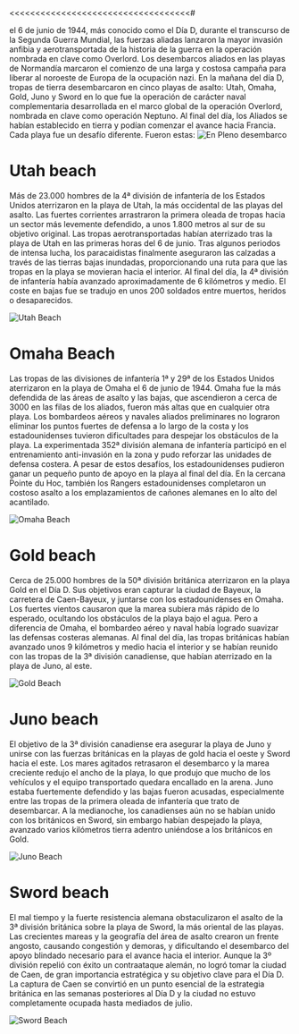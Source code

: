 <<<<<<<<<<<<<<<<<<<<<<<<<<<<<<<<<<<# 

el 6 de junio de 1944, más conocido como el Día D, durante el transcurso de la Segunda Guerra Mundial, las fuerzas aliadas lanzaron la mayor invasión anfibia y aerotransportada de la historia de la guerra en la operación nombrada en clave como Overlord.
Los desembarcos aliados en las playas de Normandía marcaron el comienzo de una larga y costosa campaña para liberar al noroeste de Europa de la ocupación nazi. En la mañana del día D, tropas de tierra desembarcaron en cinco playas de asalto: Utah, Omaha, Gold, Juno y Sword en lo que fue la operación de carácter naval complementaria desarrollada en el marco global de la operación Overlord, nombrada en clave como operación Neptuno. Al final del día, los Aliados se habían establecido en tierra y podían comenzar el avance hacia Francia. Cada playa fue un desafío diferente. Fueron estas:
![En Pleno desembarco](assets/descarga.jpeg)



# Utah beach
Más de 23.000 hombres de la 4ª división de infantería de los Estados Unidos aterrizaron en la playa de Utah, la más occidental de las playas del asalto. Las fuertes corrientes arrastraron la primera oleada de tropas hacia un sector más levemente defendido, a unos 1.800 metros al sur de su objetivo original. Las tropas aerotransportadas habían aterrizado tras la playa de Utah en las primeras horas del 6 de junio. Tras algunos periodos de intensa lucha, los paracaidistas finalmente aseguraron las calzadas a través de las tierras bajas inundadas, proporcionando una ruta para que las tropas en la playa se movieran hacia el interior. Al final del día, la 4ª división de infantería había avanzado aproximadamente de 6 kilómetros y medio. El coste en bajas fue se tradujo en unos 200 soldados entre muertos, heridos o desaparecidos.

![Utah Beach](assets/omaha-beach_e82055b2.jpg)






# Omaha Beach

Las tropas de las divisiones de infantería 1ª y 29ª de los Estados Unidos aterrizaron en la playa de Omaha el 6 de junio de 1944. Omaha fue la más defendida de las áreas de asalto y las bajas, que ascendieron a cerca de 3000 en las filas de los aliados, fueron más altas que en cualquier otra playa. Los bombardeos aéreos y navales aliados preliminares no lograron eliminar los puntos fuertes de defensa a lo largo de la costa y los estadounidenses tuvieron dificultades para despejar los obstáculos de la playa. La experimentada 352ª división alemana de infantería participó en el entrenamiento anti-invasión en la zona y pudo reforzar las unidades de defensa costera. A pesar de estos desafíos, los estadounidenses pudieron ganar un pequeño punto de apoyo en la playa al final del día. En la cercana Pointe du Hoc, también los Rangers estadounidenses completaron un costoso asalto a los emplazamientos de cañones alemanes en lo alto del acantilado.

![Omaha Beach](assets/gold-beach_1c4d30bb.jpg)




# Gold beach
Cerca de 25.000 hombres de la 50ª división británica aterrizaron en la playa Gold en el Día D. Sus objetivos eran capturar la ciudad de Bayeux, la carretera de Caen-Bayeux, y juntarse con los estadounidenses en Omaha. Los fuertes vientos causaron que la marea subiera más rápido de lo esperado, ocultando los obstáculos de la playa bajo el agua. Pero a diferencia de Omaha, el bombardeo aéreo y naval había logrado suavizar las defensas costeras alemanas. Al final del día, las tropas británicas habían avanzado unos 9 kilómetros y medio hacia el interior y se habían reunido con las tropas de la 3ª división canadiense, que habían aterrizado en la playa de Juno, al este.

![Gold Beach](assets/gold-beach_1c4d30bb.jpg)


# Juno beach
El objetivo de la 3ª división canadiense era asegurar la playa de Juno y unirse con las fuerzas británicas en la playas de gold hacia el oeste y Sword hacia el este. Los mares agitados retrasaron el desembarco y la marea creciente redujo el ancho de la playa, lo que produjo que mucho de los vehículos y el equipo transportado quedara encallado en la arena. Juno estaba fuertemente defendido y las bajas fueron acusadas, especialmente entre las tropas de la primera oleada de infantería que trato de desembarcar. A la medianoche, los canadienses aún no se habían unido con los británicos en Sword, sin embargo habían despejado la playa, avanzado varios kilómetros tierra adentro uniéndose a los británicos en Gold.

![Juno Beach](assets/juno-beach_ef2a5e38.jpg)


# Sword beach

El mal tiempo y la fuerte resistencia alemana obstaculizaron el asalto de la 3ª división británica sobre la playa de Sword, la más oriental de las playas. Las crecientes mareas y la geografía del área de asalto crearon un frente angosto, causando congestión y demoras, y dificultando el desembarco del apoyo blindado necesario para el avance hacia el interior. Aunque la 3º división repelió con éxito un contraataque alemán, no logró tomar la ciudad de Caen, de gran importancia estratégica y su objetivo clave para el Día D. La captura de Caen se convirtió en un punto esencial de la estrategia británica en las semanas posteriores al Día D y la ciudad no estuvo completamente ocupada hasta mediados de julio.


![Sword Beach](assets/sword-beach_9839207a.jpg)



